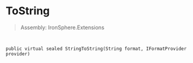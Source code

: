 ﻿

# ToString

> Assembly: IronSphere.Extensions



```


public virtual sealed StringToString(String format, IFormatProvider provider)
```
